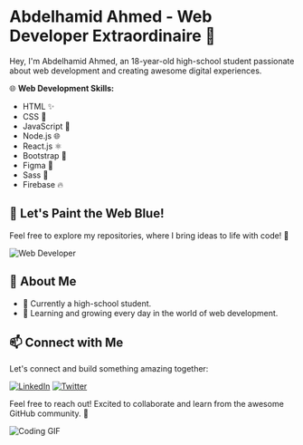 <!-- Hey there! I'm Abdelhamid Ahmed 👋 -->

# Abdelhamid Ahmed - Web Developer Extraordinaire 🚀

Hey, I'm Abdelhamid Ahmed, an 18-year-old high-school student passionate about web development and creating awesome digital experiences.

🌐 **Web Development Skills:**
  - HTML ✨
  - CSS 💅
  - JavaScript 🚀
  - Node.js 🌐
  - React.js ⚛️
  - Bootstrap 🌈
  - Figma 🎨
  - Sass 💙
  - Firebase 🔥

## 🎨 Let's Paint the Web Blue!

Feel free to explore my repositories, where I bring ideas to life with code! 🚀

![Web Developer](https://your-image-url.com/cool-image.png)

<!-- A little about me -->
## 🚀 About Me

- 🏫 Currently a high-school student.
- 🌱 Learning and growing every day in the world of web development.

## 📫 Connect with Me

Let's connect and build something amazing together:

[![LinkedIn](https://img.shields.io/badge/LinkedIn-AbdelhamidAhmed-blue)](https://www.linkedin.com/in/abdelhamidahmed/)
[![Twitter](https://img.shields.io/badge/Twitter-@yourhandle-blue)](https://twitter.com/yourhandle)

Feel free to reach out! Excited to collaborate and learn from the awesome GitHub community. 💙

<!-- GIFs are cool, right? -->
![Coding GIF](https://your-gif-url.com/cool-coding-gif.gif)

